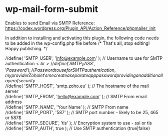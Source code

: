 # wp-mail-form-submit
Enables to send Email via SMTP
Reference: https://codex.wordpress.org/Plugin_API/Action_Reference/phpmailer_init

In addition to installing and activating this plugin, the following code needs to be added in the wp-config.php file before /* That's all, stop editing! Happy publishing. */

//define( 'SMTP_USER',   'info@example.com' ); // Username to use for SMTP authentication$<br>
//define( 'SMTP_PASS',   'Password' ); // Password to use for SMTP authentication, my provider Zoho let's me create a separate app password providing an additional layer of security$<br>
//define( 'SMTP_HOST',   'smtp.zoho.eu' ); // The hostname of the mail server<br>
//define( 'SMTP_FROM',   'hello@example.com' ); // SMTP From email address<br>
//define( 'SMTP_NAME',   'Your Name' ); // SMTP From name<br>
//define( 'SMTP_PORT',   '587' ); // SMTP port number - likely to be 25, 465 or 587$<br>
//define( 'SMTP_SECURE', 'tls' ); // Encryption system to use - ssl or tls<br>
//define( 'SMTP_AUTH',    true ); // Use SMTP authentication (true|false)<br>
